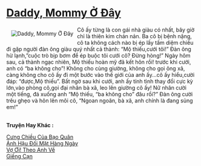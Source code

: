 <a href="https://utruyen.com/daddy-mommy-o-day/25443/" title="Daddy, Mommy Ở Đây"><h1>Daddy, Mommy Ở Đây</h1></a><div style="display:table"><img align="right" style="float: left; padding: 10px;" src="https://utruyen.com/images/story/200x260/daddy-mommy-o-day.jpg" alt="Daddy, Mommy Ở Đây">Cô ấy từng là con gái nhà giàu có nhất, bây giờ chỉ là thiên kim chán nản. Ba cô bị bệnh nặng, cô ta không cách nào bị ép lấy tấm diệm chiếu đi gặp người đàn ông giàu quý nhất cả thành: “Mộ thiếu,cưới tôi!” Đàn ông hừ lạnh,”cuộc trò bịp bơm để ép buộc tôi cưới cô? Đừng hòng!” Ngày hôm sau, cả thành ngạc nhiên, Mộ thiếu hoàn mỹ đã kết hôn rồi! trước khi cưới, anh có “ba không cho”! Không cho cùng giường, không cho gọi ông xã, càng không cho cô ấy đi một bước vào thế giới của anh ấy...cô ấy hiểu,cười đáp: “được,Mộ thiếu”. Bất ngờ sau khi cưới, anh ấy tính tình thay đổi cực kỳ lớn,vào phòng cô,gọi đại nhân bà xã, leo lên giường cô ấy! Nữ nhân cười một tiếng, đá xuống anh “Mộ thiếu, “ba không cho” đâu rồi?” Đàn ông cười trêu ghẹo và hôn lên môi cô, “Ngoan ngoãn, bà xã, anh chính là đang sủng em!”</div><p><br><b>Truyện Hay Khác :</b></p><a href="https://utruyen.com/cung-chieu-cua-bao-quan/25440/" alt="Cưng Chiều Của Bạo Quân">Cưng Chiều Của Bạo Quân</a><br/><a href="https://github.com/quanluxury/truyenhot/tree/master/truyenhay/16050/" alt="Ảnh Hậu Đối Mặt Hàng Ngày">Ảnh Hậu Đối Mặt Hàng Ngày</a><br/><a href="https://github.com/mlquan/truyenhay/tree/master/truyenhay/19095/" alt="Vợ Ơi! Theo Anh Về">Vợ Ơi! Theo Anh Về</a><br/><a href="https://github.com/quanluxury/dammy/tree/master/truyenhay/24878/" alt="Giếng Cạn">Giếng Cạn</a><br/>